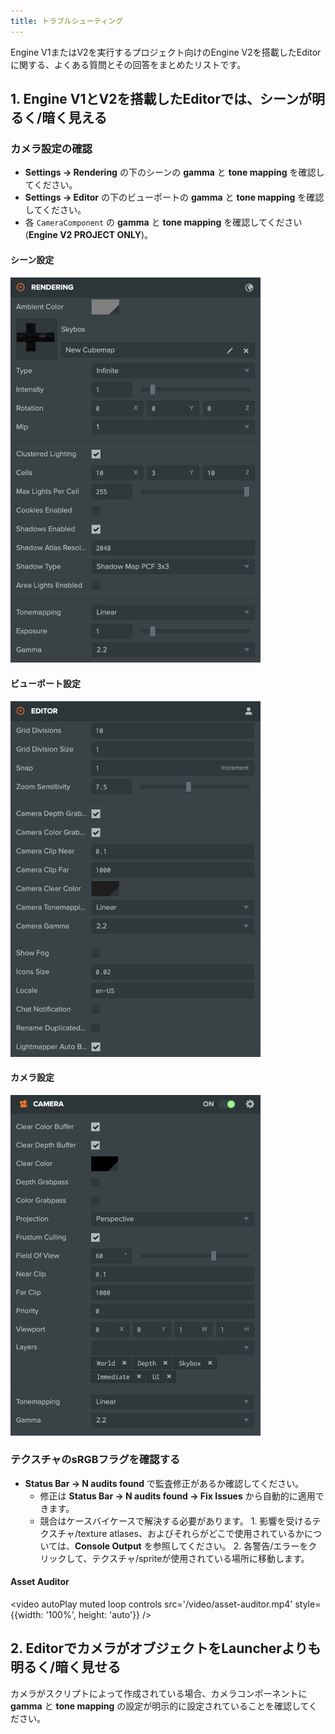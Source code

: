 ```yaml
---
title: トラブルシューティング
---
```


Engine V1またはV2を実行するプロジェクト向けのEngine V2を搭載したEditorに関する、よくある質問とその回答をまとめたリストです。

## 1. Engine V1とV2を搭載したEditorでは、シーンが明るく/暗く見える

### カメラ設定の確認

- **Settings -> Rendering** の下のシーンの **gamma** と **tone mapping** を確認してください。
- **Settings -> Editor** の下のビューポートの **gamma** と **tone mapping** を確認してください。
- 各 `CameraComponent` の **gamma** と **tone mapping** を確認してください (**Engine V2 PROJECT ONLY**)。

#### シーン設定

<img src='/img/user-manual/editor/editor-v2/settings-rendering.png' width='400px' />

#### ビューポート設定

<img src='/img/user-manual/editor/editor-v2/settings-editor.png' width='400px' />

#### カメラ設定

<img src='/img/user-manual/editor/editor-v2/camera-settings.png' width='400px' />

### テクスチャのsRGBフラグを確認する

- **Status Bar -> N audits found** で監査修正があるか確認してください。
  - 修正は **Status Bar -> N audits found -> Fix Issues** から自動的に適用できます。
  - 競合はケースバイケースで解決する必要があります。
        1. 影響を受けるテクスチャ/texture atlases、およびそれらがどこで使用されているかについては、**Console Output** を参照してください。
        2. 各警告/エラーをクリックして、テクスチャ/spriteが使用されている場所に移動します。

#### Asset Auditor

<video autoPlay muted loop controls src='/video/asset-auditor.mp4' style={{width: '100%', height: 'auto'}} />

## 2. EditorでカメラがオブジェクトをLauncherよりも明るく/暗く見せる

カメラがスクリプトによって作成されている場合、カメラコンポーネントに **gamma** と **tone mapping** の設定が明示的に設定されていることを確認してください。
